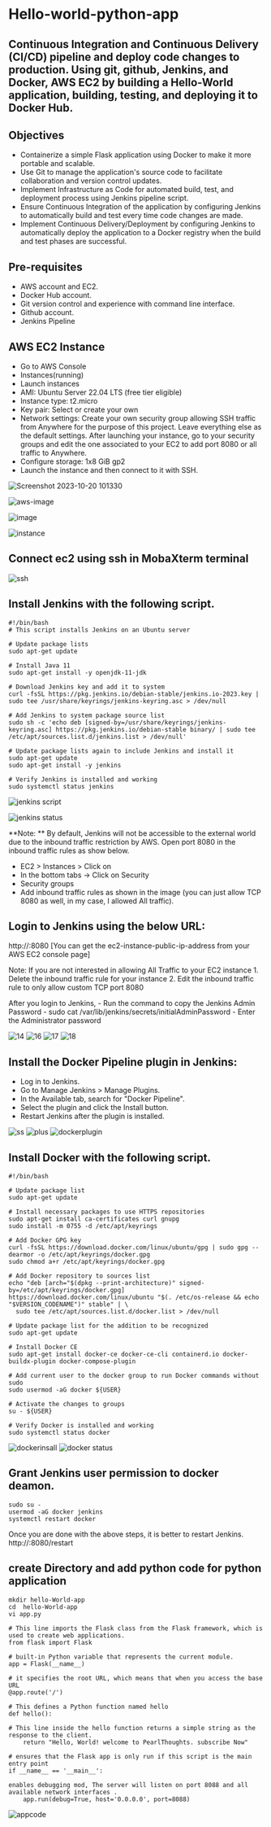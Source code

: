 # Hello-world-python-app
## Continuous Integration and Continuous Delivery (CI/CD) pipeline and deploy code changes to production. Using git, github, Jenkins, and Docker, AWS EC2 by building a Hello-World application, building, testing, and deploying it to Docker Hub.

## Objectives
- Containerize a simple Flask application using Docker to make it more portable and scalable.
-	Use Git to manage the application's source code to facilitate collaboration and version control updates.
-	Implement Infrastructure as Code for automated build, test, and deployment process using Jenkins pipeline script.
-	Ensure Continuous Integration of the application by configuring Jenkins to automatically build and test every time code changes are made.
-	Implement Continuous Delivery/Deployment by configuring Jenkins to automatically deploy the application to a Docker registry when the build and test phases are successful.

## Pre-requisites
-	AWS account and EC2.
-	Docker Hub account.
-	Git version control and experience with command line interface.
-	Github account.
-	Jenkins Pipeline

## AWS EC2 Instance
- Go to AWS Console
- Instances(running)
- Launch instances
- AMI: Ubuntu Server 22.04 LTS (free tier eligible)
- Instance type: t2.micro
- Key pair: Select or create your own
- Network settings: Create your own security group allowing SSH traffic from Anywhere for the purpose of this project. Leave everything else as the default settings. After launching your instance, go to your security groups and edit the one associated to your EC2 to add port 8080 or all traffic to Anywhere.
- Configure storage: 1x8 GiB gp2
- Launch the instance and then connect to it with SSH.
  
![Screenshot 2023-10-20 101330](https://github.com/nikhilk814/python_hello_world_app/assets/116155594/927c65cf-2637-4d9f-860e-dfeae4d43384)

![aws-image](https://github.com/nikhilk814/python_hello_world_app/assets/116155594/73a680a4-7799-4a1f-90cb-287214625a20)

![image](https://github.com/nikhilk814/python_hello_world_app/assets/116155594/66368122-0c3d-4607-8776-822dd6e86f7a)

![instance](https://github.com/nikhilk814/python_hello_world_app/assets/116155594/c132a4b9-8068-4ce7-9b9a-1cff55ac6ec7)

## Connect ec2 using ssh in MobaXterm  terminal

![ssh](https://github.com/nikhilk814/python_hello_world_app/assets/116155594/1779d7db-3253-4a0a-b1eb-af727df06ff4)

## Install Jenkins with the following script.
```
#!/bin/bash
# This script installs Jenkins on an Ubuntu server

# Update package lists
sudo apt-get update

# Install Java 11
sudo apt-get install -y openjdk-11-jdk

# Download Jenkins key and add it to system
curl -fsSL https://pkg.jenkins.io/debian-stable/jenkins.io-2023.key | sudo tee /usr/share/keyrings/jenkins-keyring.asc > /dev/null

# Add Jenkins to system package source list
sudo sh -c 'echo deb [signed-by=/usr/share/keyrings/jenkins-keyring.asc] https://pkg.jenkins.io/debian-stable binary/ | sudo tee /etc/apt/sources.list.d/jenkins.list > /dev/null'

# Update package lists again to include Jenkins and install it
sudo apt-get update
sudo apt-get install -y jenkins

# Verify Jenkins is installed and working
sudo systemctl status jenkins
```
![jenkins script](https://github.com/nikhilk814/python_hello_world_app/assets/116155594/93755496-6706-4d81-8adc-261c017797da)

![jenkins status](https://github.com/nikhilk814/python_hello_world_app/assets/116155594/b76f08af-c64a-41cd-a5e6-457388d2238e)

**Note: ** By default, Jenkins will not be accessible to the external world due to the inbound traffic restriction by AWS. Open port 8080 in the inbound traffic rules as show below.

- EC2 > Instances > Click on
- In the bottom tabs -> Click on Security
- Security groups
- Add inbound traffic rules as shown in the image (you can just allow TCP 8080 as well, in my case, I allowed All traffic).

## Login to Jenkins using the below URL:
http://:8080 [You can get the ec2-instance-public-ip-address from your AWS EC2 console page]

Note: If you are not interested in allowing All Traffic to your EC2 instance 1. Delete the inbound traffic rule for your instance 2. Edit the inbound traffic rule to only allow custom TCP port 8080

After you login to Jenkins, - Run the command to copy the Jenkins Admin Password - sudo cat /var/lib/jenkins/secrets/initialAdminPassword - Enter the Administrator password

![14](https://github.com/nikhilk814/python_hello_world_app/assets/116155594/12623de8-73f7-4d7b-9b96-bd31b8413fef)
![16](https://github.com/nikhilk814/python_hello_world_app/assets/116155594/8fc7a6ac-6c86-462c-b56f-2bcae7b4ab11)
![17](https://github.com/nikhilk814/python_hello_world_app/assets/116155594/44bb59b3-93c1-4f70-a67a-3a430111b1a5)
![18](https://github.com/nikhilk814/python_hello_world_app/assets/116155594/882029ae-4cdf-4765-b2ce-229d273f9966)

## Install the Docker Pipeline plugin in Jenkins:
- Log in to Jenkins.
- Go to Manage Jenkins > Manage Plugins.
- In the Available tab, search for "Docker Pipeline".
- Select the plugin and click the Install button.
- Restart Jenkins after the plugin is installed.

![ss](https://github.com/nikhilk814/python_hello_world_app/assets/116155594/247730c7-c997-4c19-b2ac-0f47bcac317e)
![plus](https://github.com/nikhilk814/python_hello_world_app/assets/116155594/200b1e56-36e7-4a4e-b7f8-fc9f65015076)
![dockerplugin](https://github.com/nikhilk814/python_hello_world_app/assets/116155594/456ee9b1-99c4-4d57-b01e-91a2a021bcfc)

## Install Docker with the following script.
```
#!/bin/bash

# Update package list
sudo apt-get update

# Install necessary packages to use HTTPS repositories
sudo apt-get install ca-certificates curl gnupg
sudo install -m 0755 -d /etc/apt/keyrings

# Add Docker GPG key
curl -fsSL https://download.docker.com/linux/ubuntu/gpg | sudo gpg --dearmor -o /etc/apt/keyrings/docker.gpg
sudo chmod a+r /etc/apt/keyrings/docker.gpg

# Add Docker repository to sources list
echo "deb [arch="$(dpkg --print-architecture)" signed-by=/etc/apt/keyrings/docker.gpg] https://download.docker.com/linux/ubuntu "$(. /etc/os-release && echo "$VERSION_CODENAME")" stable" | \
  sudo tee /etc/apt/sources.list.d/docker.list > /dev/null

# Update package list for the addition to be recognized
sudo apt-get update

# Install Docker CE
sudo apt-get install docker-ce docker-ce-cli containerd.io docker-buildx-plugin docker-compose-plugin

# Add current user to the docker group to run Docker commands without sudo
sudo usermod -aG docker ${USER}

# Activate the changes to groups
su - ${USER}

# Verify Docker is installed and working
sudo systemctl status docker
```
![dockerinsall](https://github.com/nikhilk814/python_hello_world_app/assets/116155594/98bda7b6-785e-46e5-8613-c292c82a8d16)
![docker status](https://github.com/nikhilk814/python_hello_world_app/assets/116155594/dae44696-ba49-448b-9896-a0f57040877a)

## Grant Jenkins user permission to docker deamon.
```
sudo su - 
usermod -aG docker jenkins
systemctl restart docker
```
Once you are done with the above steps, it is better to restart Jenkins.
http://<ec2-instance-public-ip>:8080/restart

## create Directory and add python code for python application
```
mkdir hello-World-app
cd  hello-World-app
vi app.py
```
```
# This line imports the Flask class from the Flask framework, which is used to create web applications.
from flask import Flask

# built-in Python variable that represents the current module.
app = Flask(__name__)

# it specifies the root URL, which means that when you access the base URL
@app.route('/')

# This defines a Python function named hello
def hello():

# This line inside the hello function returns a simple string as the response to the client. 
    return "Hello, World! welcome to PearlThoughts. subscribe Now"

# ensures that the Flask app is only run if this script is the main entry point
if __name__ == '__main__':

enables debugging mod, The server will listen on port 8088 and all available network interfaces . 
    app.run(debug=True, host='0.0.0.0', port=8088)
```
![appcode](https://github.com/nikhilk814/python_hello_world_app/assets/116155594/9761b771-6fde-4635-b49a-d08cba45e1e9)


